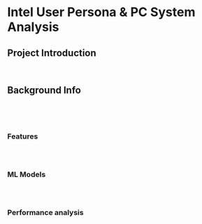 # Intel User Persona & PC System Analysis

## Project Introduction
```


```


## Background Info


```




```


### Features

```



```

### ML Models

```



```
### Performance analysis
```


```
